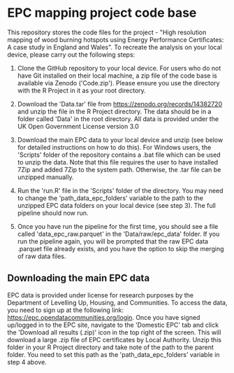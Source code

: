 # EPC mapping project code base
This repository stores the code files for the project - "High resolution mapping of wood burning hotspots using Energy Performance Certificates: A case study in England and Wales". To recreate the analysis on your local device, please carry out the following steps:

1. Clone the GitHub repository to your local device. For users who do not have Git installed on their local machine, a zip file of the code base is available via Zenodo ('Code.zip'). Please ensure you use the directory with the R Project in it as your root directory.

2. Download the 'Data.tar' file from https://zenodo.org/records/14382720 and unzip the file in the R Project directory. The data should be in a folder called 'Data' in the root directory. All data is provided under the UK Open Government License version 3.0

3. Download the main EPC data to your local device and unzip (see below for detailed instructions on how to do this). For Windows users, the 'Scripts' folder of the repository contains a .bat file which can be used to unzip the data. Note that this file requires the user to have installed 7Zip and added 7Zip to the system path. Otherwise, the .tar file can be unzipped manually. 

4. Run the 'run.R' file in the 'Scripts' folder of the directory. You may need to change the 'path_data_epc_folders' variable to the path to the unzipped EPC data folders on your local device (see step 3). The full pipeline should now run.

5. Once you have run the pipeline for the first time, you should see a file called 'data_epc_raw.parquet' in the 'Data/raw/epc_data' folder. If you run the pipeline again, you will be prompted that the raw EPC data .parquet file already exists, and you have the option to skip the merging of raw data files.

## Downloading the main EPC data

EPC data is provided under license for research purposes by the Department of Levelling Up, Housing, and Communities. To access the data, you need to sign up at the following link: https://epc.opendatacommunities.org/login. Once you have signed up/logged in to the EPC site, navigate to the 'Domestic EPC' tab and click the 'Download all results (.zip)' icon in the top right of the screen. This will download a large .zip file of EPC certificates by Local Authority. Unzip this folder in your R Project directory and take note of the path to the parent folder. You need to set this path as the 'path_data_epc_folders' variable in step 4 above.
